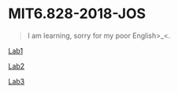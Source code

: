 # MIT6.828-2018-JOS

> I am learning, sorry for my poor English>_<.

[Lab1](https://github.com/jesHrz/MIT6.828-2018/blob/master/docs/lab1.md)

[Lab2](https://github.com/jesHrz/MIT6.828-2018/blob/master/docs/lab2.md)

[Lab3](https://github.com/jesHrz/MIT6.828-2018/blob/master/docs/lab3.md)
